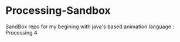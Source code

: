# Processing-Sandbox
SandBox repo for my begining with java's based animation language : Processing 4
